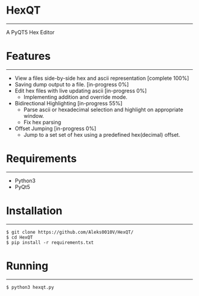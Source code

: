 # HexQT 
-------------
A PyQT5 Hex Editor 

# Features
--------------
* View a files side-by-side hex and ascii representation [complete 100%]
* Saving dump output to a file. [in-progress 0%]
* Edit hex files with live updating ascii [in-progress 0%]
    - Implementing addition and override mode.
* Bidirectional Highlighting [in-progress 55%]
    - Parse ascii or hexadecimal selection and highlight on appropriate window.
    - Fix hex parsing
* Offset Jumping [in-progress 0%]
    - Jump to a set set of hex using a predefined hex(decimal) offset.

# Requirements
----------------
* Python3
* PyQt5

# Installation
-----------------
`$ git clone https://github.com/Aleks0010V/HexQT/`  
`$ cd HexQT`  
`$ pip install -r requirements.txt`  

# Running
-----------------
`$ python3 hexqt.py`